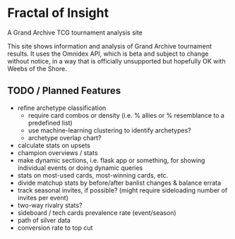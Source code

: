 # Fractal of Insight
A Grand Archive TCG tournament analysis site

This site shows information and analysis of Grand Archive tournament results. It uses the Omnidex API, which is beta and subject to change without notice, in a way that is officially unsupported but hopefully OK with Weebs of the Shore.

## TODO / Planned Features

- refine archetype classification
    - require card combos or density (i.e. % allies or % resemblance to a predefined list)
    - use machine-learning clustering to identify archetypes?
    - archetype overlap chart?
- calculate stats on upsets
- champion overviews / stats
- make dynamic sections, i.e. flask app or something, for showing individual events or doing dynamic queries
- stats on most-used cards, most-winning cards, etc.
- divide matchup stats by before/after banlist changes & balance errata
- track seasonal invites, if possible? (might require sideloading number of invites per event)
- two-way rivalry stats?
- sideboard / tech cards prevalence rate (event/season)
- path of silver data
- conversion rate to top cut
